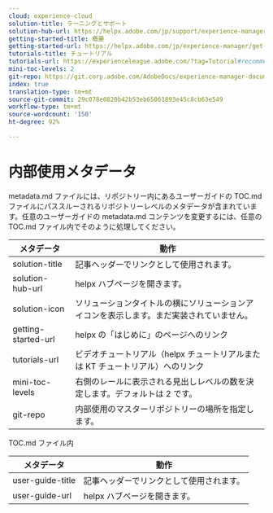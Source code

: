 ```yaml
---
cloud: experience-cloud
solution-title: ラーニングとサポート
solution-hub-url: https://helpx.adobe.com/jp/support/experience-manager.html
getting-started-title: 概要
getting-started-url: https://helpx.adobe.com/jp/experience-manager/get-started.html
tutorials-title: チュートリアル
tutorials-url: https://experienceleague.adobe.com/?tag=Tutorial#recommended/solutions/experience-manage
mini-toc-levels: 2
git-repo: https://git.corp.adobe.com/AdobeDocs/experience-manager-document-security.ja-JP
index: true
translation-type: tm+mt
source-git-commit: 29c078e0820b42b53eb65061893e45c8cb63e549
workflow-type: tm+mt
source-wordcount: '150'
ht-degree: 92%

---
```



# 内部使用メタデータ

metadata.md ファイルには、リポジトリー内にあるユーザーガイドの TOC.md ファイルにパススルーされるリポジトリーレベルのメタデータが含まれています。任意のユーザーガイドの metadata.md コンテンツを変更するには、任意の TOC.md ファイル内でそのように処理してください。

| メタデータ | 動作 |
|--- |--- |
| solution-title | 記事ヘッダーでリンクとして使用されます。 |
| solution-hub-url | helpx ハブページを開きます。 |
| solution-icon | ソリューションタイトルの横にソリューションアイコンを表示します。まだ実装されていません。 |
| getting-started-url | helpx の「はじめに」のページへのリンク |
| tutorials-url | ビデオチュートリアル（helpx チュートリアルまたは KT チュートリアル）へのリンク |
| mini-toc-levels | 右側のレールに表示される見出しレベルの数を決定します。デフォルトは 2 です。 |
| git-repo | 内部使用のマスターリポジトリーの場所を指定します。 |

TOC.md ファイル内

| メタデータ | 動作 |
|--- |--- |
| user-guide-title | 記事ヘッダーでリンクとして使用されます。 |
| user-guide-url | helpx ハブページを開きます。 |
